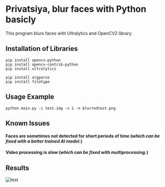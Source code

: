 # Privatsiya, blur faces with Python basicly

This program blurs faces with Ultralytics and OpenCV2 library.

## Installation of Libraries
```
pip install opencv-python
pip install opencv-contrib-python
pip install ultralytics

pip install argparse
pip install filetype
```

## Usage Example
```
python main.py -i test.img -s 1 -n blurredtest.png
```
## Known Issues
#### Faces are sometimes not detected for short periods of time (*which can be fixed with a better trained AI model.*) <br>
#### Video processing is slow (*which can be fixed with multiprocessing.*)

## Results
![test](https://github.com/maxwell400/Privatsiya/assets/151213362/1f29e405-ea5e-4e62-a85f-34febc2cdf19)
